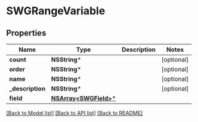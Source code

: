 # SWGRangeVariable

## Properties
Name | Type | Description | Notes
------------ | ------------- | ------------- | -------------
**count** | **NSString*** |  | [optional] 
**order** | **NSString*** |  | [optional] 
**name** | **NSString*** |  | [optional] 
**_description** | **NSString*** |  | [optional] 
**field** | [**NSArray&lt;SWGField&gt;***](SWGField.md) |  | 

[[Back to Model list]](../README.md#documentation-for-models) [[Back to API list]](../README.md#documentation-for-api-endpoints) [[Back to README]](../README.md)


